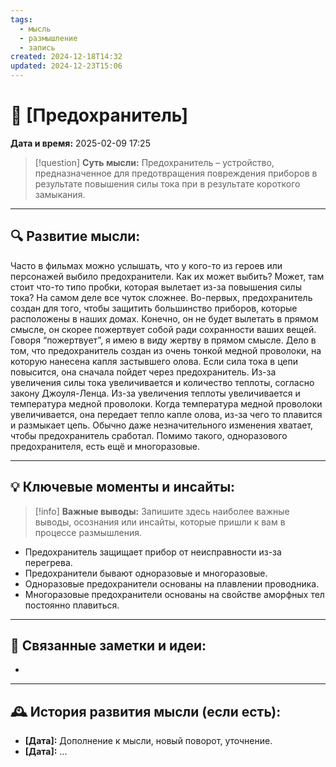 ```yaml
---
tags:
  - мысль
  - размышление
  - запись
created: 2024-12-18T14:32
updated: 2024-12-23T15:06
---
```


# 💭  [Предохранитель]

**Дата и время:** 2025-02-09 17:25

> [!question] **Суть мысли:**
> Предохранитель – устройство, предназначенное для предотвращения повреждения приборов в результате повышения силы тока при в результате короткого замыкания.

---

## 🔍 Развитие мысли:

Часто в фильмах можно услышать, что у кого-то из героев или персонажей выбило предохранители. Как их может выбить? Может, там стоит что-то типо пробки, которая вылетает из-за повышения силы тока?
На самом деле все чуток сложнее. Во-первых, предохранитель создан для того, чтобы защитить большинство приборов, которые расположены в наших домах. Конечно, он не будет вылетать в прямом смысле, он скорее пожертвует собой ради сохранности ваших вещей. Говоря “пожертвует”, я имею в виду жертву в прямом смысле. Дело в том, что предохранитель создан из очень тонкой медной проволоки, на которую нанесена капля застывшего олова. Если сила тока в цепи повысится, она сначала пойдет через предохранитель. Из-за увеличения силы тока увеличивается и количество теплоты, согласно закону Джоуля-Ленца. Из-за увеличения теплоты увеличивается и температура медной проволоки. Когда температура медной проволоки увеличивается, она передает тепло капле олова, из-за чего то плавится и размыкает цепь. Обычно даже незначительного изменения хватает, чтобы предохранитель сработал.
Помимо такого, одноразового предохранителя, есть ещё и многоразовые. 

---

## 💡 Ключевые моменты и инсайты:

> [!info] **Важные выводы:**
> Запишите здесь наиболее важные выводы, осознания или инсайты, которые пришли к вам в процессе размышления.

- Предохранитель защищает прибор от неисправности из-за перегрева.
- Предохранители бывают одноразовые и многоразовые.
- Одноразовые предохранители основаны на плавлении проводника.
- Многоразовые предохранители основаны на свойстве аморфных тел постоянно плавиться.



---

## 🔄 Связанные заметки и идеи:

- 

---

## 🕰️ История развития мысли (если есть):

* **[Дата]:**  Дополнение к мысли, новый поворот, уточнение.
* **[Дата]:**  ...
